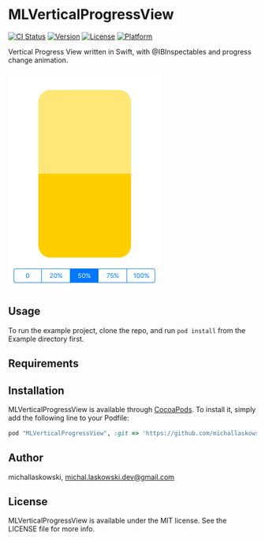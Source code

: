 # MLVerticalProgressView

[![CI Status](http://img.shields.io/travis/michallaskowski/MLVerticalProgressView.svg?style=flat)](https://travis-ci.org/michallaskowski/MLVerticalProgressView)
[![Version](https://img.shields.io/cocoapods/v/MLVerticalProgressView.svg?style=flat)](http://cocoapods.org/pods/MLVerticalProgressView)
[![License](https://img.shields.io/cocoapods/l/MLVerticalProgressView.svg?style=flat)](http://cocoapods.org/pods/MLVerticalProgressView)
[![Platform](https://img.shields.io/cocoapods/p/MLVerticalProgressView.svg?style=flat)](http://cocoapods.org/pods/MLVerticalProgressView)

Vertical Progress View written in Swift, with @IBInspectables and progress change animation.

![screenshot](Screenshots/screenshot.gif)

## Usage

To run the example project, clone the repo, and run `pod install` from the Example directory first.

## Requirements

## Installation

MLVerticalProgressView is available through [CocoaPods](http://cocoapods.org). To install
it, simply add the following line to your Podfile:

```ruby
pod "MLVerticalProgressView", :git => 'https://github.com/michallaskowski/MLVerticalProgressView.git
```

## Author

michallaskowski, michal.laskowski.dev@gmail.com

## License

MLVerticalProgressView is available under the MIT license. See the LICENSE file for more info.
